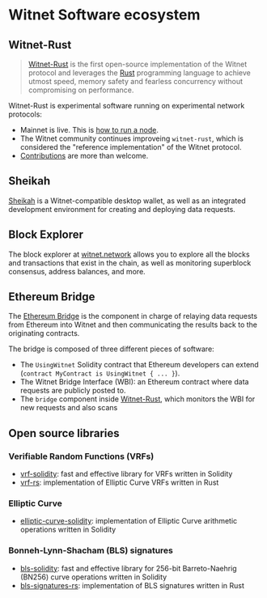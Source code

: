 # Witnet Software ecosystem

## Witnet-Rust
> [Witnet-Rust] is the first open-source implementation of the Witnet
> protocol and leverages the [Rust][rust] programming language to
> achieve utmost speed, memory safety and fearless concurrency without
> compromising on performance.

Witnet-Rust is experimental software running on experimental network
protocols:

- Mainnet is live. This is [how to run a node][run-a-node].
- The Witnet community continues improveing `witnet-rust`, which is
  considered the "reference implementation" of the Witnet protocol.
- [Contributions][contributing] are more than welcome.

## Sheikah

[Sheikah][sheikah] is a Witnet-compatible desktop wallet, as well as
an integrated development environment for creating and deploying  data
requests.

## Block Explorer

The block explorer at [witnet.network] allows you to explore all the blocks
and transactions that exist in the chain, as well as monitoring superblock
consensus, address balances, and more.

## Ethereum Bridge

The [Ethereum Bridge][use-from-ethereum] is the component in charge of
relaying data requests from Ethereum into Witnet and then communicating
the results back to the originating contracts.

The bridge is composed of three different pieces of software:

- The `UsingWitnet` Solidity contract that Ethereum developers can
  extend (`contract MyContract is UsingWitnet { ... }`).
- The Witnet Bridge Interface (WBI): an Ethereum contract where data
  requests are publicly posted to.
- The `bridge` component inside [Witnet-Rust], which monitors the WBI
  for new requests and also scans

## Open source libraries

### Verifiable Random Functions (VRFs)

- [vrf-solidity]: fast and effective library for VRFs written in Solidity
- [vrf-rs]: implementation of Elliptic Curve VRFs written in Rust

### Elliptic Curve

- [elliptic-curve-solidity]: implementation of Elliptic Curve arithmetic operations written in Solidity

### Bonneh-Lynn-Shacham (BLS) signatures

- [bls-solidity]: fast and effective library for 256-bit Barreto-Naehrig (BN256) curve operations written in Solidity
- [bls-signatures-rs]: implementation of BLS signatures written in Rust


[roadmap]: /community/roadmap
[run-a-node]: /try/run-a-node
[rust]: https://rust-lang.org
[sheikah]: https://sheikah.app
[use-from-ethereum]: /try/use-from-ethereum
[Witnet-Rust]: https://github.com/witnet/sheikah 
[contributing]: /developer/contributing
[vrf-solidity]: https://github.com/witnet/vrf-solidity
[vrf-rs]: https://github.com/witnet/vrf-rs
[elliptic-curve-solidity]: https://github.com/witnet/elliptic-curve-solidity
[bls-solidity]: https://github.com/witnet/bls-solidity
[bls-signatures-rs]: https://github.com/witnet/bls-signatures-rs
[witnet.network]: https://witnet.network